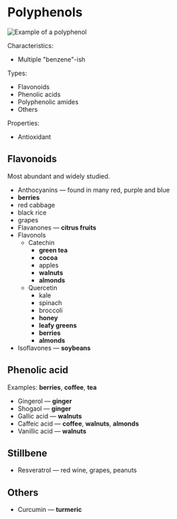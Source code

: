 # Polyphenols

![Example of a polyphenol](https://upload.wikimedia.org/wikipedia/commons/thumb/6/65/Tannic_acid.svg/580px-Tannic_acid.svg.png)

Characteristics:
* Multiple "benzene"-ish

Types:
* Flavonoids
* Phenolic acids
* Polyphenolic amides
* Others 

Properties:
* Antioxidant

## Flavonoids

Most abundant and widely studied. 

* Anthocyanins — found in many red, purple and blue
 * **berries**
 * red cabbage
 * black rice
 * grapes 
* Flavanones — **citrus fruits**
* Flavonols 
  * Catechin
    * **green tea**
    * **cocoa**
    * apples
    * **walnuts**
    * **almonds**
  * Quercetin
    * kale
    * spinach
    * broccoli
    * **honey**
    * **leafy greens**
    * **berries**
    * **almonds**
* Isoflavones — **soybeans**

## Phenolic acid

Examples: **berries**, **coffee**, **tea**

* Gingerol — **ginger**
* Shogaol — **ginger**
* Gallic acid — **walnuts**
* Caffeic acid — **coffee**, **walnuts**, **almonds**
* Vanillic acid — **walnuts**

## Stillbene

* Resveratrol  — red wine, grapes, peanuts

## Others

* Curcumin — **turmeric**

